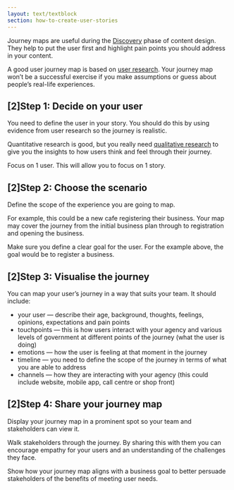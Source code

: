 ```yaml
---
layout: text/textblock
section: how-to-create-user-stories
---
```

Journey maps are useful during the [Discovery](/service-design-delivery-process/discovery-stage/) phase of content design. They help to put the user first and highlight pain points you should address in your content.

A good user journey map is based on [user research](/user-research). Your journey map won’t be a successful exercise if you make assumptions or guess about people’s real-life experiences.

## [2]Step 1: Decide on your user
You need to define the user in your story. You should do this by using evidence from user research so the journey is realistic. 

Quantitative research is good, but you really need [qualitative research](https://www.dta.gov.au/blog/i-want-a-pony/) to give you the insights to how users think and feel through their journey.

Focus on 1 user. This will allow you to focus on 1 story.


## [2]Step 2: Choose the scenario
Define the scope of the experience you are going to map.

For example, this could be a new cafe registering their business. Your map may cover the journey from the initial business plan through to registration and opening the business.

Make sure you define a clear goal for the user. For the example above, the goal would be to register a business.

## [2]Step 3: Visualise the journey
You can map your user’s journey in a way that suits your team. It should include:
- your user — describe their age, background, thoughts, feelings, opinions, expectations and pain points
- touchpoints — this is how users interact with your agency and various levels of government at different points of the journey (what the user is doing)
- emotions — how the user is feeling at that moment in the journey
- timeline — you need to define the scope of the journey in terms of what you are able to address
- channels — how they are interacting with your agency (this could include website, mobile app, call centre or shop front)

## [2]Step 4: Share your journey map
Display your journey map in a prominent spot so your team and stakeholders can view it.

Walk stakeholders through the journey. By sharing this with them you can encourage empathy for your users and an understanding of the challenges they face.

Show how your journey map aligns with a business goal to better persuade stakeholders of the benefits of meeting user needs. 
